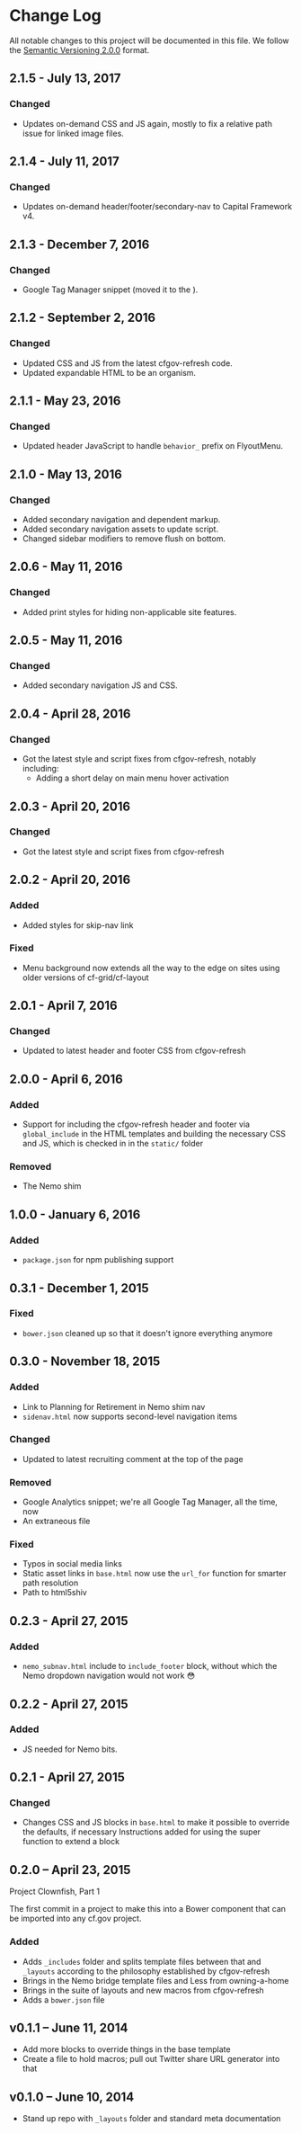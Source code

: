 # Change Log

All notable changes to this project will be documented in this file.
We follow the [Semantic Versioning 2.0.0](http://semver.org/) format.


## 2.1.5 - July 13, 2017

### Changed
- Updates on-demand CSS and JS again, mostly to fix a relative path issue
  for linked image files.


## 2.1.4 - July 11, 2017

### Changed
- Updates on-demand header/footer/secondary-nav to Capital Framework v4.


## 2.1.3 - December 7, 2016

### Changed
- Google Tag Manager snippet (moved it to the <head>).


## 2.1.2 - September 2, 2016

### Changed
- Updated CSS and JS from the latest cfgov-refresh code.
- Updated expandable HTML to be an organism.


## 2.1.1 - May 23, 2016

### Changed
- Updated header JavaScript to handle `behavior_` prefix on FlyoutMenu.


## 2.1.0 - May 13, 2016

### Changed
- Added secondary navigation and dependent markup.
- Added secondary navigation assets to update script.
- Changed sidebar modifiers to remove flush on bottom.


## 2.0.6 - May 11, 2016

### Changed
- Added print styles for hiding non-applicable site features.


## 2.0.5 - May 11, 2016

### Changed
- Added secondary navigation JS and CSS.


## 2.0.4 - April 28, 2016

### Changed
- Got the latest style and script fixes from cfgov-refresh, notably including:
  - Adding a short delay on main menu hover activation


## 2.0.3 - April 20, 2016

### Changed
- Got the latest style and script fixes from cfgov-refresh


## 2.0.2 - April 20, 2016

### Added
- Added styles for skip-nav link

### Fixed
- Menu background now extends all the way to the edge on sites using older
  versions of cf-grid/cf-layout


## 2.0.1 - April 7, 2016

### Changed
- Updated to latest header and footer CSS from cfgov-refresh


## 2.0.0 - April 6, 2016

### Added
- Support for including the cfgov-refresh header and footer via `global_include`
  in the HTML templates and building the necessary CSS and JS,
  which is checked in in the `static/` folder

### Removed
- The Nemo shim


## 1.0.0 - January 6, 2016

### Added
- `package.json` for npm publishing support


## 0.3.1 - December 1, 2015

### Fixed
- `bower.json` cleaned up so that it doesn't ignore everything anymore


## 0.3.0 - November 18, 2015

### Added
- Link to Planning for Retirement in Nemo shim nav
- `sidenav.html` now supports second-level navigation items

### Changed
- Updated to latest recruiting comment at the top of the page

### Removed
- Google Analytics snippet; we're all Google Tag Manager, all the time, now
- An extraneous file

### Fixed
- Typos in social media links
- Static asset links in `base.html` now use the `url_for` function for
  smarter path resolution
- Path to html5shiv


## 0.2.3 - April 27, 2015

### Added
- `nemo_subnav.html` include to `include_footer` block, without which the
  Nemo dropdown navigation would not work :flushed:


## 0.2.2 - April 27, 2015

### Added
- JS needed for Nemo bits.


## 0.2.1 - April 27, 2015

### Changed
- Changes CSS and JS blocks in `base.html` to make it possible to
  override the defaults, if necessary
  Instructions added for using the super function to extend a block


## 0.2.0 – April 23, 2015

Project Clownfish, Part 1

The first commit in a project to make this into a Bower component that
can be imported into any cf.gov project.

### Added
- Adds `_includes` folder and splits template files between that and
  `_layouts` according to the philosophy established by cfgov-refresh
- Brings in the Nemo bridge template files and Less from owning-a-home
- Brings in the suite of layouts and new macros from cfgov-refresh
- Adds a `bower.json` file


## v0.1.1 – June 11, 2014

- Add more blocks to override things in the base template
- Create a file to hold macros; pull out Twitter share URL generator into that


## v0.1.0 – June 10, 2014

- Stand up repo with `_layouts` folder and standard meta documentation
